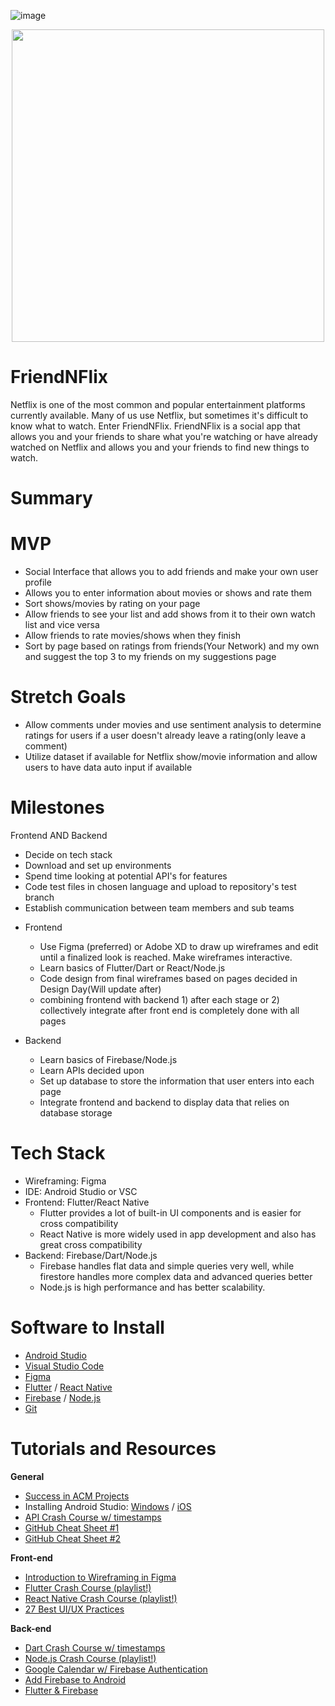 ![image](https://user-images.githubusercontent.com/98787282/216857765-927b5f37-908c-4539-945f-12352381af53.png)

<p align="center">
  <img src="https://user-images.githubusercontent.com/98787282/217568242-653deeb1-7c15-4316-89d2-36a3dfa6bbfe.gif" width="500">
</p>

# FriendNFlix
Netflix is one of the most common and popular entertainment platforms currently available. Many of us use Netflix, but sometimes it's difficult to know what to   watch. Enter FriendNFlix. FriendNFlix is a social app that allows you and your friends to share what you're watching or have already watched on Netflix and allows you and your friends to find new things to watch.

# Summary

# MVP

* Social Interface that allows you to add friends and make your own user profile
* Allows you to enter information about movies or shows and rate them
* Sort shows/movies by rating on your page
* Allow friends to see your list and add shows from it to their own watch list and vice versa
* Allow friends to rate movies/shows when they finish
* Sort by page based on ratings from friends(Your Network) and my own and suggest the top 3 to my friends on my suggestions page


# Stretch Goals

* Allow comments under movies and use sentiment analysis to determine ratings for users if a user doesn't already leave a rating(only leave a comment)
* Utilize dataset if available for Netflix show/movie information and allow users to have data auto input if available

# Milestones
Frontend AND Backend
  - Decide on tech stack
  - Download and set up environments
  - Spend time looking at potential API's for features 
  - Code test files in chosen language and upload to repository's test branch
  - Establish communication between team members and sub teams
  
* Frontend
  - Use Figma (preferred) or Adobe XD to draw up wireframes and edit until a finalized look is reached. Make wireframes interactive.
  - Learn basics of Flutter/Dart or React/Node.js
  - Code design from final wireframes based on pages decided in Design Day(Will update after)
  - combining frontend with backend 1) after each stage or 2) collectively integrate after front end is completely done with all pages
  
* Backend
  - Learn basics of Firebase/Node.js
  - Learn APIs decided upon
  - Set up database to store the information that user enters into each page
  - Integrate frontend and backend to display data that relies on database storage

# Tech Stack
* Wireframing: Figma
* IDE: Android Studio or VSC
* Frontend: Flutter/React Native
  * Flutter provides a lot of built-in UI components and is easier for cross compatibility
  * React Native is more widely used in app development and also has great cross compatibility
* Backend: Firebase/Dart/Node.js
  * Firebase handles flat data and simple queries very well, while firestore handles more complex data and advanced queries better
  * Node.js is high performance and has better scalability.

# Software to Install
  - [Android Studio](https://developer.android.com/studio/install)
  - [Visual Studio Code](https://code.visualstudio.com/)
  - [Figma](https://www.figma.com/downloads/)
  - [Flutter](https://docs.flutter.dev/get-started/install) / [React Native](https://archive.reactnative.dev/docs/getting-started)
  - [Firebase](https://firebase.google.com/docs/cli) / [Node.js](https://nodejs.org/en/download/)
  - [Git](https://git-scm.com/downloads)
  
# Tutorials and Resources  
  **General**
  - [Success in ACM Projects](https://docs.google.com/document/d/18Zi3DrKG5e6g5Bojr8iqxIu6VIGl86YBSFlsnJnlM88/edit#heading=h.ky82xv3vtbpi)
  - Installing Android Studio: [Windows](https://www.youtube.com/watch?v=0zx_eFyHRU0) / [iOS](https://www.youtube.com/watch?v=ri90tcQL-Aw)
  - [API Crash Course w/ timestamps](https://www.youtube.com/watch?v=GZvSYJDk-us)
  - [GitHub Cheat Sheet #1](https://education.github.com/git-cheat-sheet-education.pdf)
  - [GitHub Cheat Sheet #2](https://drive.google.com/file/d/1OddwoSvNJ3dQuEBw3RERieMXmOicif9_/view)
  
  **Front-end**
  - [Introduction to Wireframing in Figma](https://www.youtube.com/watch?v=6t_dYhXyYjI)
  - [Flutter Crash Course (playlist!)](https://www.youtube.com/playlist?list=PL4cUxeGkcC9jLYyp2Aoh6hcWuxFDX6PBJ)
  - [React Native Crash Course (playlist!)](https://www.youtube.com/watch?v=ur6I5m2nTvk&list=PL4cUxeGkcC9ixPU-QkScoRBVxtPPzVjrQ)
  - [27 Best UI/UX Practices](https://729solutions.com/ux-ui-best-practices/)
  
  **Back-end**
  - [Dart Crash Course w/ timestamps](https://www.youtube.com/watch?v=5xlVP04905w)
  - [Node.js Crash Course (playlist!)](https://www.youtube.com/watch?v=zb3Qk8SG5Ms&list=PL4cUxeGkcC9jsz4LDYc6kv3ymONOKxwBU)
  - [Google Calendar w/ Firebase Authentication](https://www.youtube.com/watch?v=Bj15-6rBHQw)
  - [Add Firebase to Android](https://firebase.google.com/docs/android/setup)
  - [Flutter & Firebase](https://www.youtube.com/watch?v=sfA3NWDBPZ4&list=PL4cUxeGkcC9j--TKIdkb3ISfRbJeJYQwC)

